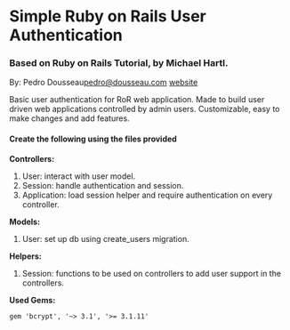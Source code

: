 # Simple Ruby on Rails User Authentication

### Based on Ruby on Rails Tutorial, by Michael Hartl.

By: Pedro Dousseau<pedro@dousseau.com> [website](http://dousseau.com)

Basic user authentication for RoR web application. Made to build user driven web applications controlled by admin users. Customizable, easy to make changes and add features.

#### Create the following using the files provided

__Controllers:__

1. User: interact with user model.
2. Session: handle authentication and session.
3. Application: load session helper and require authentication on every controller.

__Models:__

1. User: set up db using create_users migration.

__Helpers:__

1. Session: functions to be used on controllers to add user support in the controllers.

__Used Gems:__

```
gem 'bcrypt', '~> 3.1', '>= 3.1.11'
```
